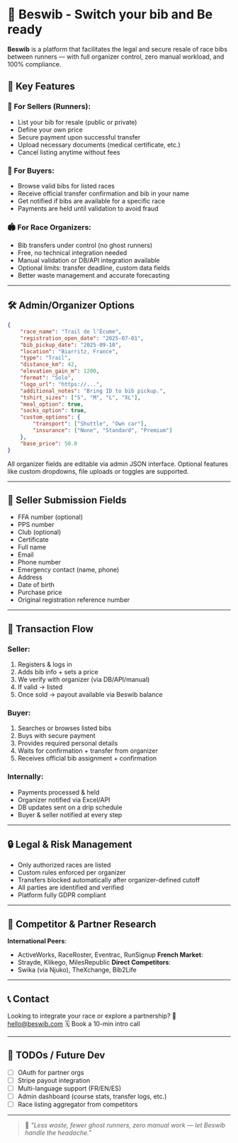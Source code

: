 # 🏁 Beswib - Switch your bib and Be ready

**Beswib** is a platform that facilitates the legal and secure resale of race bibs between runners — with full organizer control, zero manual workload, and 100% compliance.

## 🔧 Key Features

### 🎽 For Sellers (Runners):

- List your bib for resale (public or private)
- Define your own price
- Secure payment upon successful transfer
- Upload necessary documents (medical certificate, etc.)
- Cancel listing anytime without fees

### 🏃 For Buyers:

- Browse valid bibs for listed races
- Receive official transfer confirmation and bib in your name
- Get notified if bibs are available for a specific race
- Payments are held until validation to avoid fraud

### 🏟️ For Race Organizers:

- Bib transfers under control (no ghost runners)
- Free, no technical integration needed
- Manual validation or DB/API integration available
- Optional limits: transfer deadline, custom data fields
- Better waste management and accurate forecasting

---

## 🛠 Admin/Organizer Options

```json
{
	"race_name": "Trail de l’Écume",
	"registration_open_date": "2025-07-01",
	"bib_pickup_date": "2025-09-10",
	"location": "Biarritz, France",
	"type": "Trail",
	"distance_km": 42,
	"elevation_gain_m": 1200,
	"format": "Solo",
	"logo_url": "https://...",
	"additional_notes": "Bring ID to bib pickup.",
	"tshirt_sizes": ["S", "M", "L", "XL"],
	"meal_option": true,
	"socks_option": true,
	"custom_options": {
		"transport": ["Shuttle", "Own car"],
		"insurance": ["None", "Standard", "Premium"]
	},
	"base_price": 50.0
}
```

All organizer fields are editable via admin JSON interface. Optional features like custom dropdowns, file uploads or toggles are supported.

---

## 📑 Seller Submission Fields

- FFA number (optional)
- PPS number
- Club (optional)
- Certificate
- Full name
- Email
- Phone number
- Emergency contact (name, phone)
- Address
- Date of birth
- Purchase price
- Original registration reference number

---

## 🛒 Transaction Flow

### Seller:

1. Registers & logs in
2. Adds bib info + sets a price
3. We verify with organizer (via DB/API/manual)
4. If valid → listed
5. Once sold → payout available via Beswib balance

### Buyer:

1. Searches or browses listed bibs
2. Buys with secure payment
3. Provides required personal details
4. Waits for confirmation + transfer from organizer
5. Receives official bib assignment + confirmation

### Internally:

- Payments processed & held
- Organizer notified via Excel/API
- DB updates sent on a drip schedule
- Buyer & seller notified at every step

---

## 🔒 Legal & Risk Management

- Only authorized races are listed
- Custom rules enforced per organizer
- Transfers blocked automatically after organizer-defined cutoff
- All parties are identified and verified
- Platform fully GDPR compliant

---

## 🔗 Competitor & Partner Research

**International Peers**:

- ActiveWorks, RaceRoster, Eventrac, RunSignup
  **French Market**:
- Strayde, Klikego, MilesRepublic
  **Direct Competitors**:
- Swika (via Njuko), TheXchange, Bib2Life

---

## 📞 Contact

Looking to integrate your race or explore a partnership?
📧 [hello@beswib.com](mailto:hello@beswib.com)
🗓 Book a 10-min intro call

---

## 🧪 TODOs / Future Dev

- [ ] OAuth for partner orgs
- [ ] Stripe payout integration
- [ ] Multi-language support (FR/EN/ES)
- [ ] Admin dashboard (course stats, transfer logs, etc.)
- [ ] Race listing aggregator from competitors

---

> 🧠 _"Less waste, fewer ghost runners, zero manual work — let Beswib handle the headache."_
